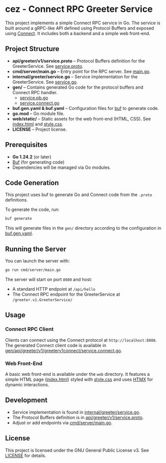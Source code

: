 # cez - Connect RPC Greeter Service

This project implements a simple Connect RPC service in Go. The service is built around a gRPC-like API defined using Protocol Buffers and exposed using [Connect](https://connectrpc.com/). It includes both a backend and a simple web front-end.

## Project Structure

- **api/greeter/v1/service.proto** – Protocol Buffers definition for the GreeterService. See [service.proto](api/greeter/v1/service.proto).
- **cmd/server/main.go** – Entry point for the RPC server. See [main.go](cmd/server/main.go).
- **internal/greeter/service.go** – Service implementation for the GreeterService. See [service.go](internal/greeter/service.go).
- **gen/** – Contains generated Go code for the protocol buffers and Connect RPC handler.
  - [service.pb.go](gen/api/greeter/v1/service.pb.go)
  - [service.connect.go](gen/api/greeter/v1/greeterv1connect/service.connect.go)
- **buf.gen.yaml & buf.yaml** – Configuration files for [buf](https://docs.buf.build/) to generate code.
- **go.mod** – Go module file.
- **web/static/** – Static assets for the web front-end (HTML, CSS). See [index.html](web/static/index.html) and [style.css](web/static/style.css).
- **LICENSE** – Project license.

## Prerequisites

- **Go 1.24.2** (or later)
- [Buf](https://docs.buf.build/installation) (for generating code)
- Dependencies will be managed via Go modules.

## Code Generation

This project uses buf to generate Go and Connect code from the `.proto` definitions.

To generate the code, run:

```sh
buf generate
```

This will generate files in the `gen/` directory according to the configuration in [buf.gen.yaml](buf.gen.yaml).

## Running the Server

You can launch the server with:

```sh
go run cmd/server/main.go
```

The server will start on port `8080` and host:
- A standard HTTP endpoint at `/api/hello`
- The Connect RPC endpoint for the GreeterService at `/greeter.v1.GreeterService/`

## Usage

### Connect RPC Client

Clients can connect using the Connect protocol at `http://localhost:8080`. The generated Connect client code is available in [gen/api/greeter/v1/greeterv1connect/service.connect.go](gen/api/greeter/v1/greeterv1connect/service.connect.go).

### Web Front-End

A basic web front-end is available under the `web` directory. It features a simple HTML page ([index.html](web/static/index.html)) styled with [style.css](web/static/style.css) and uses [HTMX](https://htmx.org/) for dynamic interactions.

## Development

- Service implementation is found in [internal/greeter/service.go](internal/greeter/service.go).
- The Protocol Buffers definition is in [api/greeter/v1/service.proto](api/greeter/v1/service.proto).
- Adjust or add endpoints via [cmd/server/main.go](cmd/server/main.go).

## License

This project is licensed under the GNU General Public License v3. See [LICENSE](LICENSE) for details.